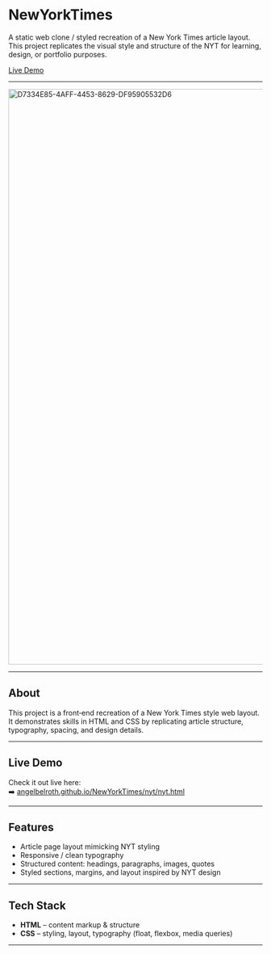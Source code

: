 # NewYorkTimes

A static web clone / styled recreation of a New York Times article layout.  
This project replicates the visual style and structure of the NYT for learning, design, or portfolio purposes.

[Live Demo](https://angelbelroth.github.io/web-NewYorkTimes/nyt/nyt.html)

---

<img width="2048" height="1140" alt="D7334E85-4AFF-4453-8629-DF95905532D6" src="https://github.com/user-attachments/assets/10297224-f474-4df9-ab60-01712e8b7916" />

---

## About

This project is a front‑end recreation of a New York Times style web layout.  
It demonstrates skills in HTML and CSS by replicating article structure, typography, spacing, and design details.

---

## Live Demo

Check it out live here:  
➡️ [angelbelroth.github.io/NewYorkTimes/nyt/nyt.html](https://angelbelroth.github.io/NewYorkTimes/nyt/nyt.html)

---

## Features

- Article page layout mimicking NYT styling  
- Responsive / clean typography  
- Structured content: headings, paragraphs, images, quotes  
- Styled sections, margins, and layout inspired by NYT design  

---

## Tech Stack

- **HTML** – content markup & structure  
- **CSS** – styling, layout, typography (float, flexbox, media queries)  

---
